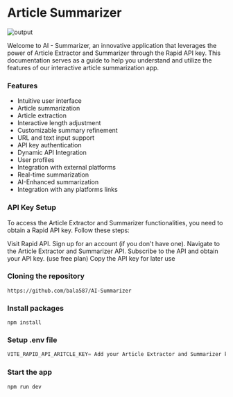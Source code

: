 # Article Summarizer

![output](https://i.pinimg.com/originals/b0/2f/08/b02f08f39972c3cdf4d14b3ec4fd186e.jpg)

Welcome to AI - Summarizer, an innovative application that leverages the power of Article Extractor and Summarizer through the Rapid API key. This documentation serves as a guide to help you understand and utilize the features of our interactive article summarization app.

### Features
- Intuitive user interface
- Article summarization
- Article extraction
- Interactive length adjustment
- Customizable summary refinement
- URL and text input support
- API key authentication
- Dynamic API Integration
- User profiles
- Integration with external platforms
- Real-time summarization
- AI-Enhanced summarization
- Integration with any platforms links

### API Key Setup
To access the Article Extractor and Summarizer functionalities, you need to obtain a Rapid API key. Follow these steps:

Visit Rapid API.
Sign up for an account (if you don't have one).
Navigate to the Article Extractor and Summarizer API.
Subscribe to the API and obtain your API key. (use free plan)
Copy the API key for later use


### Cloning the repository
```shell
https://github.com/bala587/AI-Summarizer
```

### Install packages
```shell
npm install
```

### Setup .env file
```js
VITE_RAPID_API_ARITCLE_KEY= Add your Article Extractor and Summarizer key from rapid api
```
### Start the app
```shell
npm run dev
```
